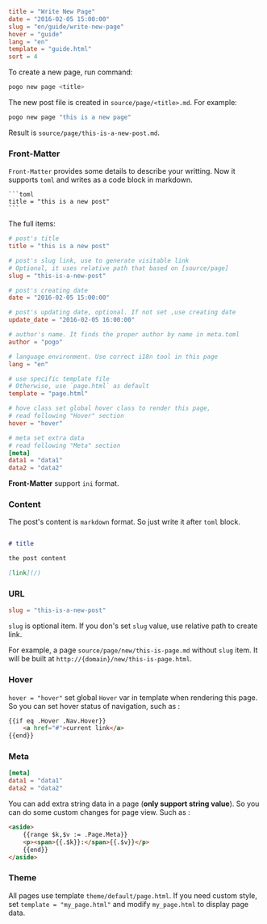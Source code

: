 ```toml
title = "Write New Page"
date = "2016-02-05 15:00:00"
slug = "en/guide/write-new-page"
hover = "guide"
lang = "en"
template = "guide.html"
sort = 4
```

To create a new page, run command:

```bash
pogo new page <title>
```
The new post file is created in `source/page/<title>.md`. For example:

```bash
pogo new page "this is a new page"
```

Result is `source/page/this-is-a-new-post.md`.

### Front-Matter

`Front-Matter` provides some details to describe your writting. Now it supports `toml` and writes as a code block in markdown.

    ```toml
    title = "this is a new post"
    ```

The full items:

```toml
# post's title
title = "this is a new post"

# post's slug link, use to generate visitable link
# Optional, it uses relative path that based on [source/page]
slug = "this-is-a-new-post"

# post's creating date
date = "2016-02-05 15:00:00"

# post's updating date, optional. If not set ,use creating date
update_date = "2016-02-05 16:00:00"

# author's name. It finds the proper author by name in meta.toml
author = "pogo"

# language environment. Use correct i18n tool in this page
lang = "en"

# use specific template file
# Otherwise, use `page.html` as default
template = "page.html"

# hove class set global hover class to render this page,
# read following "Hover" section
hover = "hover"

# meta set extra data
# read following "Meta" section
[meta]
data1 = "data1"
data2 = "data2" 
```

**Front-Matter** support `ini` format.

### Content

The post's content is `markdown` format. So just write it after `toml` block.

```md

# title

the post content

[link](/)

```

### URL

```toml
slug = "this-is-a-new-post"
```

`slug` is optional item. If you don's set `slug` value, use relative path to create link. 

For example, a page `source/page/new/this-is-page.md` without `slug` item. It will be built at `http://{domain}/new/this-is-page.html`.


### Hover

`hover = "hover"` set global `Hover` var in template when rendering this page. So you can set hover status of navigation, such as :

```html
{{if eq .Hover .Nav.Hover}}
    <a href="#">current link</a>
{{end}}
```

### Meta

```toml
[meta]
data1 = "data1"
data2 = "data2" 
```

You can add extra string data in a page (**only support string value**). So you can do some custom changes for page view. Such as :

```html
<aside>
    {{range $k,$v := .Page.Meta}}
    <p><span>{{.$k}}:</span>{{.$v}}</p>
    {{end}}
</aside>
```


### Theme

All pages use template `theme/default/page.html`. If you need custom style, set `template = "my_page.html"` and modify `my_page.html` to display page data.